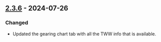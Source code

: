## [2.3.6](https://github.com/NintendoLink07/MythicIOGrabber/releases/tag/2.3.6) - 2024-07-26

### Changed

- Updated the gearing chart tab with all the TWW info that is available.